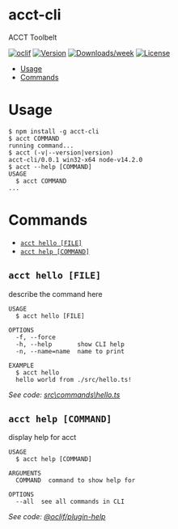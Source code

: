 acct-cli
========

ACCT Toolbelt

[![oclif](https://img.shields.io/badge/cli-oclif-brightgreen.svg)](https://oclif.io)
[![Version](https://img.shields.io/npm/v/acct-cli.svg)](https://npmjs.org/package/acct-cli)
[![Downloads/week](https://img.shields.io/npm/dw/acct-cli.svg)](https://npmjs.org/package/acct-cli)
[![License](https://img.shields.io/npm/l/acct-cli.svg)](https://github.com/luizgamabh/acct-cli/blob/master/package.json)

<!-- toc -->
* [Usage](#usage)
* [Commands](#commands)
<!-- tocstop -->
# Usage
<!-- usage -->
```sh-session
$ npm install -g acct-cli
$ acct COMMAND
running command...
$ acct (-v|--version|version)
acct-cli/0.0.1 win32-x64 node-v14.2.0
$ acct --help [COMMAND]
USAGE
  $ acct COMMAND
...
```
<!-- usagestop -->
# Commands
<!-- commands -->
* [`acct hello [FILE]`](#acct-hello-file)
* [`acct help [COMMAND]`](#acct-help-command)

## `acct hello [FILE]`

describe the command here

```
USAGE
  $ acct hello [FILE]

OPTIONS
  -f, --force
  -h, --help       show CLI help
  -n, --name=name  name to print

EXAMPLE
  $ acct hello
  hello world from ./src/hello.ts!
```

_See code: [src\commands\hello.ts](https://github.com/luizgamabh/acct-cli/blob/v0.0.1/src\commands\hello.ts)_

## `acct help [COMMAND]`

display help for acct

```
USAGE
  $ acct help [COMMAND]

ARGUMENTS
  COMMAND  command to show help for

OPTIONS
  --all  see all commands in CLI
```

_See code: [@oclif/plugin-help](https://github.com/oclif/plugin-help/blob/v3.2.0/src\commands\help.ts)_
<!-- commandsstop -->

